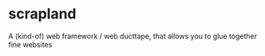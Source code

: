 # scrapland
A (kind-of) web framework / web ducttape, that allows you to glue together fine websites
